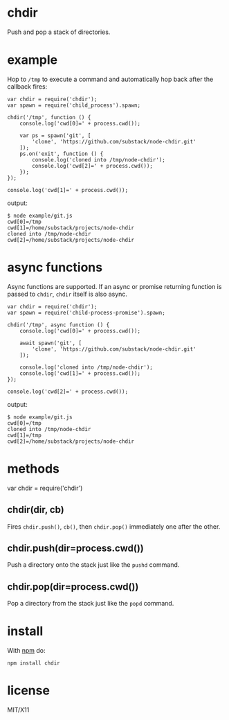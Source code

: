 chdir
=====

Push and pop a stack of directories.

example
=======

Hop to `/tmp` to execute a command and automatically hop back after the callback
fires:

```
var chdir = require('chdir');
var spawn = require('child_process').spawn;

chdir('/tmp', function () {
    console.log('cwd[0]=' + process.cwd());

    var ps = spawn('git', [
        'clone', 'https://github.com/substack/node-chdir.git'
    ]);
    ps.on('exit', function () {
        console.log('cloned into /tmp/node-chdir');
        console.log('cwd[2]=' + process.cwd());
    });
});

console.log('cwd[1]=' + process.cwd());
```

output:

```
$ node example/git.js
cwd[0]=/tmp
cwd[1]=/home/substack/projects/node-chdir
cloned into /tmp/node-chdir
cwd[2]=/home/substack/projects/node-chdir
```

async functions
===============

Async functions are supported. If an async or promise returning function is passed to `chdir`, `chdir` itself is also async.

```
var chdir = require('chdir');
var spawn = require('child-process-promise').spawn;

chdir('/tmp', async function () {
    console.log('cwd[0]=' + process.cwd());

    await spawn('git', [
        'clone', 'https://github.com/substack/node-chdir.git'
    ]);

    console.log('cloned into /tmp/node-chdir');
    console.log('cwd[1]=' + process.cwd());
});

console.log('cwd[2]=' + process.cwd());
```

output:

```
$ node example/git.js
cwd[0]=/tmp
cloned into /tmp/node-chdir
cwd[1]=/tmp
cwd[2]=/home/substack/projects/node-chdir
```

methods
=======

var chdir = require('chdir')

chdir(dir, cb)
--------------

Fires `chdir.push()`, `cb()`, then `chdir.pop()` immediately one after the other.

chdir.push(dir=process.cwd())
-----------------------------

Push a directory onto the stack just like the `pushd` command.

chdir.pop(dir=process.cwd())
-----------------------------

Pop a directory from the stack just like the `popd` command.

install
=======

With [npm](http://npmjs.org) do:

    npm install chdir

license
=======

MIT/X11
